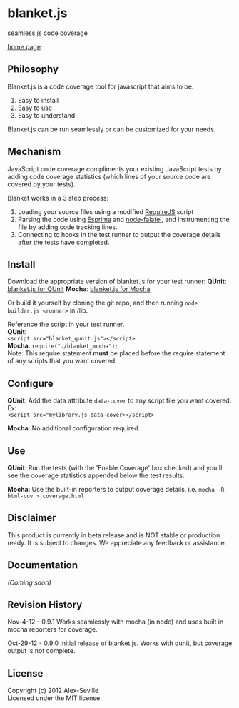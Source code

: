 # blanket.js

seamless js code coverage

[home page](http://migrii.github.com/blanket/)

## Philosophy

Blanket.js is a code coverage tool for javascript that aims to be:

1. Easy to install
2. Easy to use
3. Easy to understand

Blanket.js can be run seamlessly or can be customized for your needs.

## Mechanism

JavaScript code coverage compliments your existing JavaScript tests by adding code coverage statistics (which lines of your source code are covered by your tests).

Blanket works in a 3 step process:

1. Loading your source files using a modified [RequireJS](http://requirejs.org/) script
2. Parsing the code using [Esprima](http://esprima.org) and [node-falafel](https://github.com/substack/node-falafel), and instrumenting the file by adding code tracking lines.
3. Connecting to hooks in the test runner to output the coverage details after the tests have completed.

## Install

Download the appropriate version of blanket.js for your test runner:
**QUnit**: [blanket.js for QUnit](https://raw.github.com/Migrii/blanket/live/dist/blanket_qunit.js)
**Mocha**: [blanket.js for Mocha](https://raw.github.com/Migrii/blanket/live/dist/blanket_mocha.js)  

Or build it yourself by cloning the git repo, and then running `node builder.js <runner>` in /lib.  

Reference the script in your test runner.  
**QUnit**:   
     `<script src="blanket_qunit.js"></script>`  
**Mocha**:
     `require("./blanket_mocha");`  
     Note: This require statement **must** be placed before the require statement of any scripts that you want covered.

## Configure

**QUnit**: Add the data attribute `data-cover` to any script file you want covered.   
   Ex:   
     `<script src="mylibrary.js data-cover></script>`  

**Mocha**: No additional configuration required.

## Use

**QUnit**: Run the tests (with the 'Enable Coverage' box checked) and you'll see the coverage statistics appended below the test results.

**Mocha**: Use the built-in reporters to output coverage details, i.e. `mocha -R html-cov > coverage.html`  


## Disclaimer

This product is currently in beta release and is NOT stable or production ready.  It is subject to changes.  We appreciate any feedback or assistance.

## Documentation
_(Coming soon)_

## Revision History

Nov-4-12 - 0.9.1
Works seamlessly with mocha (in node) and uses built in mocha reporters for coverage.

Oct-29-12 - 0.9.0
Initial release of blanket.js.  Works with qunit, but coverage output is not complete.

## License
Copyright (c) 2012 Alex-Seville  
Licensed under the MIT license.
